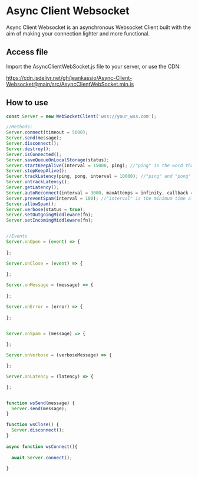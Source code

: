 # Async Client Websocket
Async Client Websocket is an asynchronous Websocket Client built with the aim of making your connection lighter and more functional.

## Access file

Import the AsyncClientWebSocket.js file to your server, or use the CDN:

https://cdn.jsdelivr.net/gh/jeankassio/Async-Client-Websocket@main/src/AsyncClientWebSocket.min.js

## How to use

```javascript
const Server = new WebSocketClient('wss://your_wss.com');

//Methods:
Server.connect(timeout = 5000);
Server.send(message);
Server.disconnect();
Server.destroy();
Server.isConnected();
Server.saveQueueOnLocalStorage(status);
Server.startKeepAlive(interval = 15000, ping); //"ping" is the word that your server will receive as a ping if you use a word other than "ping"
Server.stopKeepAlive();
Server.trackLatency(ping, pong, interval = 10000); //"ping" and "pong" is the word that your server will receive as a ping if you use a word other than "ping"/"pong"
Server.untrackLatency();
Server.getLatency();
Server.autoReconnect(interval = 3000, maxAttemps = infinity, callback = null);
Server.preventSpam(interval = 100); //"interval" is the minimum time allowed between one message and another message
Server.allowSpam();
Server.verbose(status = true);
Server.setOutgoingMiddleware(fn);
Server.setIncomingMiddleware(fn);


//Events
Server.onOpen = (event) => {
		
};

Server.onClose = (event) => {
  		
};

Server.onMessage = (message) => {
		
};

Server.onError = (error) => {
		
};


Server.onSpam = (message) => {
	
};

Server.onVerbose = (verboseMessage) => {

};

Server.onLatency = (latency) => {

};


function wsSend(message) {
  Server.send(message);
}

function wsClose() {
  Server.disconnect();
}
	
async function wsConnect(){
	 
  await Server.connect();
		
}
```
